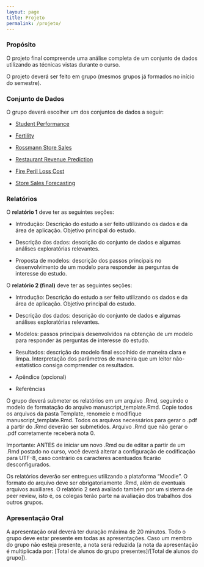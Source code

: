 ```yaml
---
layout: page
title: Projeto
permalink: /projeto/
---
```


### Propósito

O projeto final compreende uma análise completa de um conjunto de dados utilizando as técnicas vistas durante o curso.

O projeto deverá ser feito em grupo (mesmos grupos já formados no início do semestre).

### Conjunto de Dados

O grupo deverá escolher um dos conjuntos de dados a seguir:

* [Student Performance](http://archive.ics.uci.edu/ml/datasets/Student+Performance)

* [Fertility](http://archive.ics.uci.edu/ml/datasets/Fertility)

* [Rossmann Store Sales](https://www.kaggle.com/c/rossmann-store-sales)

* [Restaurant Revenue Prediction](https://www.kaggle.com/c/restaurant-revenue-prediction)

* [Fire Peril Loss Cost](https://www.kaggle.com/c/liberty-mutual-fire-peril)

* [Store Sales Forecasting](https://www.kaggle.com/c/walmart-recruiting-store-sales-forecasting)



### Relatórios

O **relatório 1** deve ter as seguintes seções:

* Introdução: Descrição do estudo a ser feito utilizando os dados e da área de aplicação. Objetivo principal do estudo.

* Descrição dos dados: descrição do conjunto de dados e algumas análises exploratórias relevantes.

* Proposta de modelos: descrição dos passos principais no desenvolvimento de um modelo para responder às perguntas de interesse do estudo.


O **relatório 2 (final)** deve ter as seguintes seções:

* Introdução: Descrição do estudo a ser feito utilizando os dados e da área de aplicação. Objetivo principal do estudo.

* Descrição dos dados: descrição do conjunto de dados e algumas análises exploratórias relevantes.

* Modelos: passos principais desenvolvidos na obtenção de um modelo para responder às perguntas de interesse do estudo.

* Resultados: descrição do modelo final escolhido de maneira clara e limpa. Interpretação dos parâmetros de maneira que um leitor não-estatístico consiga comprrender os resultados.

* Apêndice (opcional)

* Referências


O grupo deverá submeter os relatórios em um arquivo .Rmd, seguindo o modelo de formatação do arquivo manuscript_template.Rmd. Copie todos os arquivos da pasta Template, renomeie e modifique manuscript_template.Rmd. Todos os arquivos necessários para gerar o .pdf a partir do .Rmd deverão ser submetidos. Arquivo .Rmd que não gerar o .pdf corretamente receberá nota 0.

Importante: ANTES de iniciar um novo .Rmd ou de editar a partir de um .Rmd postado no curso, você deverá alterar a configuração de codificação para UTF-8, caso contrário os caracteres acentuados ficarão desconfigurados.

Os relatórios deverão ser entregues utilizando a plataforma “Moodle”. O formato do arquivo deve ser obrigatoriamente .Rmd, além de eventuais arquivos auxiliares. O relatório 2 será avaliado também por um sistema de peer review, isto é, os colegas terão parte na avaliação dos trabalhos dos outros grupos.

### Apresentação Oral

A apresentação oral deverá ter duração máxima de 20 minutos. Todo o grupo deve estar presente em todas as apresentações. Caso um membro do grupo não esteja presente, a nota será reduzida (a nota da apresentação é multiplicada por: [Total de alunos do grupo presentes]/[Total de alunos do grupo]).



